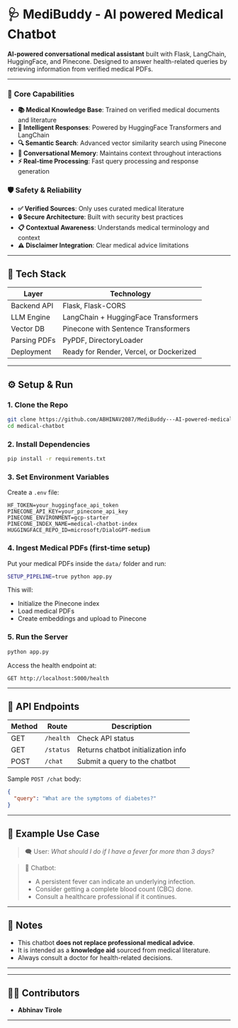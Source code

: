 # 🩺 MediBuddy - AI powered Medical Chatbot 

**AI-powered conversational medical assistant** built with Flask, LangChain, HuggingFace, and Pinecone. Designed to answer health-related queries by retrieving information from verified medical PDFs.

---

### 🎯 **Core Capabilities**
- **📚 Medical Knowledge Base**: Trained on verified medical documents and literature
- **🧠 Intelligent Responses**: Powered by HuggingFace Transformers and LangChain
- **🔍 Semantic Search**: Advanced vector similarity search using Pinecone
- **💬 Conversational Memory**: Maintains context throughout interactions
- **⚡ Real-time Processing**: Fast query processing and response generation

### 🛡️ **Safety & Reliability**
- **✅ Verified Sources**: Only uses curated medical literature
- **🔒 Secure Architecture**: Built with security best practices
- **📋 Contextual Awareness**: Understands medical terminology and context
- **⚠️ Disclaimer Integration**: Clear medical advice limitations


---

## 🧠 Tech Stack

| Layer        | Technology                              |
| ------------ | --------------------------------------- |
| Backend API  | Flask, Flask-CORS                       |
| LLM Engine   | LangChain + HuggingFace Transformers    |
| Vector DB    | Pinecone with Sentence Transformers     |
| Parsing PDFs | PyPDF, DirectoryLoader                  |
| Deployment   | Ready for Render, Vercel, or Dockerized |

---



## ⚙️ Setup & Run

### 1. Clone the Repo

```bash
git clone https://github.com/ABHINAV2087/MediBuddy---AI-powered-medical-chatbot.git
cd medical-chatbot
```

### 2. Install Dependencies

```bash
pip install -r requirements.txt
```

### 3. Set Environment Variables

Create a `.env` file:

```env
HF_TOKEN=your_huggingface_api_token
PINECONE_API_KEY=your_pinecone_api_key
PINECONE_ENVIRONMENT=gcp-starter
PINECONE_INDEX_NAME=medical-chatbot-index
HUGGINGFACE_REPO_ID=microsoft/DialoGPT-medium
```

### 4. Ingest Medical PDFs (first-time setup)

Put your medical PDFs inside the `data/` folder and run:

```bash
SETUP_PIPELINE=true python app.py
```

This will:

* Initialize the Pinecone index
* Load medical PDFs
* Create embeddings and upload to Pinecone

### 5. Run the Server

```bash
python app.py
```

Access the health endpoint at:

```
GET http://localhost:5000/health
```

---

## 🔄 API Endpoints

| Method | Route     | Description                         |
| ------ | --------- | ----------------------------------- |
| GET    | `/health` | Check API status                    |
| GET    | `/status` | Returns chatbot initialization info |
| POST   | `/chat`   | Submit a query to the chatbot       |

Sample `POST /chat` body:

```json
{
  "query": "What are the symptoms of diabetes?"
}
```

---

## 🧪 Example Use Case

> 🗨️ User: *What should I do if I have a fever for more than 3 days?*

> 🤖 Chatbot:
>
> * A persistent fever can indicate an underlying infection.
> * Consider getting a complete blood count (CBC) done.
> * Consult a healthcare professional if it continues.

---

## 📌 Notes

* This chatbot **does not replace professional medical advice**.
* It is intended as a **knowledge aid** sourced from medical literature.
* Always consult a doctor for health-related decisions.

---


---

## 🧑‍💻 Contributors

* **Abhinav Tirole** 

---

